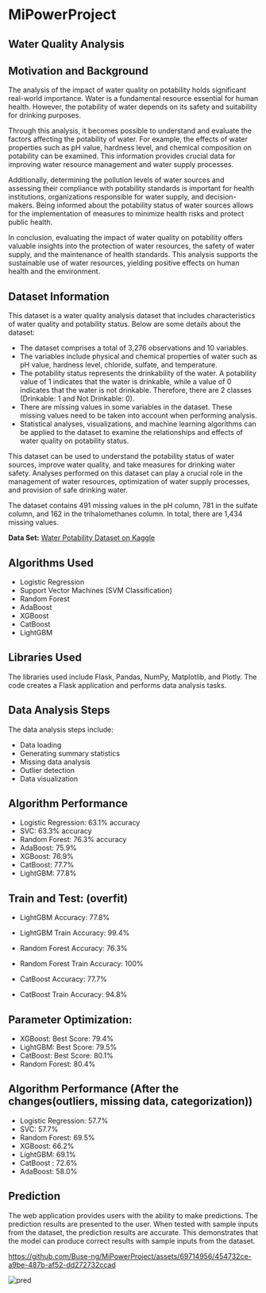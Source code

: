 # MiPowerProject

## Water Quality Analysis

## Motivation and Background
The analysis of the impact of water quality on potability holds significant real-world importance. Water is a fundamental resource essential for human health. However, the potability of water depends on its safety and suitability for drinking purposes.

Through this analysis, it becomes possible to understand and evaluate the factors affecting the potability of water. For example, the effects of water properties such as pH value, hardness level, and chemical composition on potability can be examined. This information provides crucial data for improving water resource management and water supply processes.

Additionally, determining the pollution levels of water sources and assessing their compliance with potability standards is important for health institutions, organizations responsible for water supply, and decision-makers. Being informed about the potability status of water sources allows for the implementation of measures to minimize health risks and protect public health.

In conclusion, evaluating the impact of water quality on potability offers valuable insights into the protection of water resources, the safety of water supply, and the maintenance of health standards. This analysis supports the sustainable use of water resources, yielding positive effects on human health and the environment.

## Dataset Information
This dataset is a water quality analysis dataset that includes characteristics of water quality and potability status. Below are some details about the dataset:

- The dataset comprises a total of 3,276 observations and 10 variables.
- The variables include physical and chemical properties of water such as pH value, hardness level, chloride, sulfate, and temperature.
- The potability status represents the drinkability of the water. A potability value of 1 indicates that the water is drinkable, while a value of 0 indicates that the water is not drinkable. Therefore, there are 2 classes (Drinkable: 1 and Not Drinkable: 0).
- There are missing values in some variables in the dataset. These missing values need to be taken into account when performing analysis.
- Statistical analyses, visualizations, and machine learning algorithms can be applied to the dataset to examine the relationships and effects of water quality on potability status.

This dataset can be used to understand the potability status of water sources, improve water quality, and take measures for drinking water safety. Analyses performed on this dataset can play a crucial role in the management of water resources, optimization of water supply processes, and provision of safe drinking water.

The dataset contains 491 missing values in the pH column, 781 in the sulfate column, and 162 in the trihalomethanes column. In total, there are 1,434 missing values.

**Data Set:** [Water Potability Dataset on Kaggle](https://www.kaggle.com/datasets/adityakadiwal/water-potability)

## Algorithms Used
- Logistic Regression
- Support Vector Machines (SVM Classification)
- Random Forest
- AdaBoost
- XGBoost
- CatBoost
- LightGBM

## Libraries Used
The libraries used include Flask, Pandas, NumPy, Matplotlib, and Plotly. The code creates a Flask application and performs data analysis tasks.

## Data Analysis Steps
The data analysis steps include:
- Data loading
- Generating summary statistics
- Missing data analysis
- Outlier detection
- Data visualization

## Algorithm Performance
- Logistic Regression: 63.1% accuracy
- SVC: 63.3% accuracy
- Random Forest: 76.3% accuracy
- AdaBoost: 75.9% 
- XGBoost: 76.9% 
- CatBoost: 77.7% 
- LightGBM: 77.8% 

## Train and Test: (overfit)
- LightGBM Accuracy: 77.8% 
- LightGBM Train Accuracy: 99.4%

- Random Forest Accuracy: 76.3% 
- Random Forest Train Accuracy: 100%

- CatBoost Accuracy: 77.7% 
- CatBoost Train Accuracy: 94.8%

## Parameter Optimization:
- XGBoost: Best Score: 79.4% 
- LightGBM: Best Score: 79.5% 
- CatBoost: Best Score: 80.1%
- Random Forest: 80.4% 

## Algorithm Performance (After the changes(outliers, missing data, categorization))
- Logistic Regression: 57.7% 
- SVC: 57.7% 
- Random Forest: 69.5% 
- XGBoost: 66.2%
- LightGBM: 69.1%
- CatBoost : 72.6%
- AdaBoost: 58.0%

## Prediction
The web application provides users with the ability to make predictions. The prediction results are presented to the user. When tested with sample inputs from the dataset, the prediction results are accurate. This demonstrates that the model can produce correct results with sample inputs from the dataset.

https://github.com/Buse-ng/MiPowerProject/assets/69714956/454732ce-a9be-487b-af52-dd272732ccad

![pred](https://github.com/Buse-ng/MiPowerProject/assets/69714956/853c5d5e-a938-4f6b-929f-fe1fcdddf47f)
